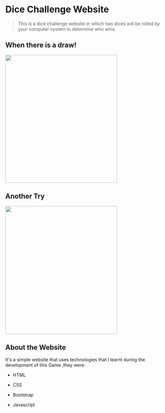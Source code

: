  # Dice Challenge Website
    
  > This is a dice challenge website in which two dices will be rolled by your computer system to determine who wins.
    
   ##  When there is a draw!
    
   <img src="https://user-images.githubusercontent.com/75598643/118352648-1e13fd80-b580-11eb-9ffc-7bda9899a68f.png" width="350" height='400'>
    

 ## Another Try
    
<img src="https://user-images.githubusercontent.com/75598643/118352666-37b54500-b580-11eb-9f67-f2e3f796284b.png" width="350" height='400'> 
    

 ## About the Website
    
  It's a simple website that uses technologies that I learnt during the development of this Game ,they were:
    

  - HTML
    
  - CSS
    
  - Bootstrap
    
 - Javascript
